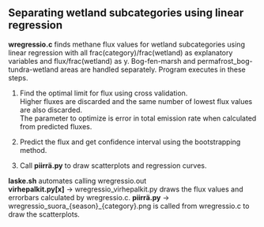 ## Separating wetland subcategories using linear regression
**wregressio<area>.c** finds methane flux values for wetland subcategories using linear regression with all frac(category)/frac(wetland) as explanatory variables and flux/frac(wetland) as y. Bog-fen-marsh and permafrost_bog-tundra-wetland areas are handled separately. Program executes in these steps.

1. Find the optimal limit for flux using cross validation. \
   Higher fluxes are discarded and the same number of lowest flux values are also discarded. \
   The parameter to optimize is error in total emission rate when calculated from predicted fluxes.

2. Predict the flux and get confidence interval using the bootstrapping method.

3. Call **piirrä.py** to draw scatterplots and regression curves.

**laske.sh** automates calling wregressio<area>.out \
**virhepalkit.py[x]** &rarr; wregressio_virhepalkit.py draws the flux values and errorbars calculated by wregressio<area>.c.
**piirrä.py** &rarr; wregressio\_suora_{season}_{category}.png is called from wregressio.c to draw the scatterplots.

